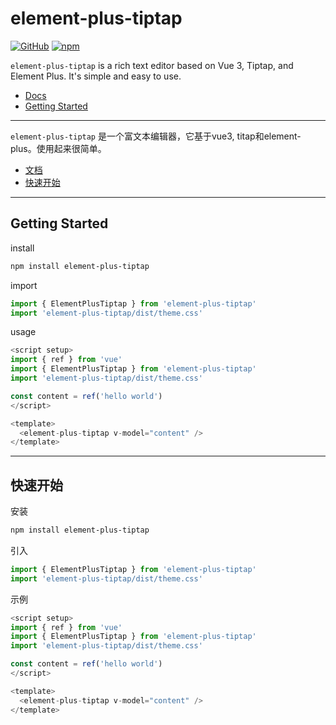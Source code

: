# element-plus-tiptap

[![GitHub](https://img.shields.io/github/license/tinywisp/element-plus-tiptap)](https://github.com/TinyWisp/element-plus-tiptap/blob/master/LICENSE)
[![npm](https://img.shields.io/npm/v/element-plus-tiptap)](https://www.npmjs.com/package/element-plus-tiptap)

`element-plus-tiptap` is a rich text editor based on Vue 3, Tiptap, and Element Plus. It's simple and easy to use.

- [Docs](https://tinywisp.github.io/element-plus-tiptap/#en)
- [Getting Started](#getting-started)

---

`element-plus-tiptap` 是一个富文本编辑器，它基于vue3, titap和element-plus。使用起来很简单。

- [文档](https://tinywisp.github.io/element-plus-tiptap/#cn)
- [快速开始](#快速开始)

---

## Getting Started

install

```bash
npm install element-plus-tiptap
```

import

```javascript
import { ElementPlusTiptap } from 'element-plus-tiptap'
import 'element-plus-tiptap/dist/theme.css'
```

usage

```javascript
<script setup>
import { ref } from 'vue'
import { ElementPlusTiptap } from 'element-plus-tiptap'
import 'element-plus-tiptap/dist/theme.css'

const content = ref('hello world')
</script>

<template>
  <element-plus-tiptap v-model="content" />
</template>
```

---

## 快速开始

安装

```bash
npm install element-plus-tiptap
```

引入

```javascript
import { ElementPlusTiptap } from 'element-plus-tiptap'
import 'element-plus-tiptap/dist/theme.css'
```

示例

```javascript
<script setup>
import { ref } from 'vue'
import { ElementPlusTiptap } from 'element-plus-tiptap'
import 'element-plus-tiptap/dist/theme.css'

const content = ref('hello world')
</script>

<template>
  <element-plus-tiptap v-model="content" />
</template>
```
